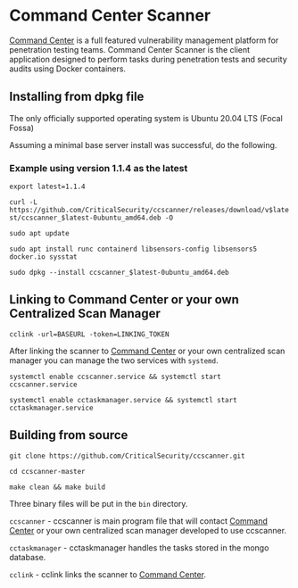 # Command Center Scanner #
[Command Center](https://www.critical-sec.com/command-center/) is a full featured vulnerability management platform for penetration testing teams. Command Center Scanner is the client application designed to perform tasks during penetration tests and security audits using
Docker containers.


## Installing from dpkg file ##
The only officially supported  operating system is Ubuntu 20.04 LTS (Focal Fossa)

Assuming a minimal base server install was successful, do the following.

### Example using version 1.1.4 as the latest ###
`export latest=1.1.4`

`curl -L https://github.com/CriticalSecurity/ccscanner/releases/download/v$latest/ccscanner_$latest-0ubuntu_amd64.deb -O`

`sudo apt update`

`sudo apt install runc containerd libsensors-config libsensors5 docker.io sysstat`

`sudo dpkg --install ccscanner_$latest-0ubuntu_amd64.deb`

## Linking to Command Center or your own Centralized Scan Manager ##

`cclink -url=BASEURL -token=LINKING_TOKEN`

After linking the scanner to [Command Center](https://www.critical-sec.com/command-center/) or your own centralized scan manager you can manage the two services with `systemd`.

`systemctl enable ccscanner.service && systemctl start ccscanner.service`

`systemctl enable cctaskmanager.service && systemctl start cctaskmanager.service`

## Building from source ##

`git clone https://github.com/CriticalSecurity/ccscanner.git`

`cd ccscanner-master`

`make clean && make build`

Three binary files will be put in the `bin` directory.

`ccscanner` - ccscanner is main program file that will contact [Command Center](https://www.critical-sec.com/command-center/) or your own centralized scan manager developed to use ccscanner.

`cctaskmanager` - cctaskmanager handles the tasks stored in the mongo database.

`cclink` -  cclink links the scanner to [Command Center](https://www.critical-sec.com/command-center/).
